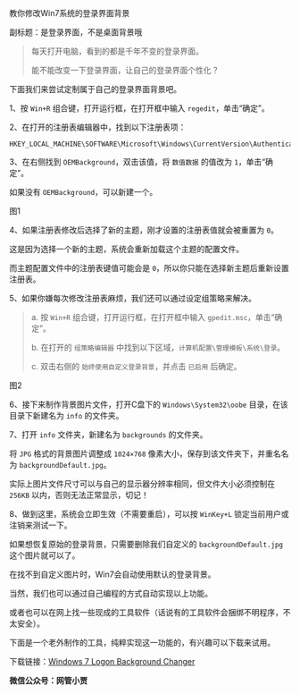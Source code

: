 教你修改Win7系统的登录界面背景

副标题：是登录界面，不是桌面背景哦



> 每天打开电脑，看到的都是千年不变的登录界面。
>
> 能不能改变一下登录界面，让自己的登录界面个性化？ 



下面我们来尝试定制属于自己的登录界面背景吧。

1、按 `Win+R` 组合键，打开运行框，在打开框中输入 `regedit`，单击“确定”。

2、在打开的注册表编辑器中，找到以下注册表项：

```shell
HKEY_LOCAL_MACHINE\SOFTWARE\Microsoft\Windows\CurrentVersion\Authentication\LogonUI\Background
```

3、在右侧找到 `OEMBackground`，双击该值，将 `数值数据` 的值改为 `1`，单击“确定”。

如果没有 `OEMBackground`，可以新建一个。

图1



4、如果注册表修改后选择了新的主题，刚才设置的注册表值就会被重置为 `0`。

这是因为选择一个新的主题，系统会重新加载这个主题的配置文件。

而主题配置文件中的注册表键值可能会是 `0`，所以你只能在选择新主题后重新设置注册表。



5、如果你嫌每次修改注册表麻烦，我们还可以通过设定组策略来解决。

> a. 按 `Win+R` 组合键，打开运行框，在打开框中输入 `gpedit.msc`，单击“确定”。
>
> b. 在打开的 `组策略编辑器` 中找到以下区域，`计算机配置\管理模板\系统\登录`。
>
> c. 双击右侧的 `始终使用自定义登录背景`，并点击 `已启用` 后确定。

图2



 6、接下来制作背景图片文件，打开C盘下的 `Windows\System32\oobe` 目录，在该目录下新建名为 `info` 的文件夹。



7、打开 `info` 文件夹，新建名为 `backgrounds` 的文件夹。

将 `JPG` 格式的背景图片调整成 `1024×768` 像素大小，保存到该文件夹下，并重名名为 `backgroundDefault.jpg`。

实际上图片文件尺寸可以与自己的显示器分辨率相同，但文件大小必须控制在 `256KB` 以内，否则无法正常显示，切记！



8、做到这里，系统会立即生效（不需要重启），可以按 `WinKey+L` 锁定当前用户或注销来测试一下。

 

如果想恢复原始的登录背景，只需要删除我们自定义的 `backgroundDefault.jpg` 这个图片就可以了。

在找不到自定义图片时，Win7会自动使用默认的登录背景。

 

当然，我们也可以通过自己编程的方式自动实现以上功能。

或者也可以在网上找一些现成的工具软件（话说有的工具软件会捆绑不明程序，不太安全）。

下面是一个老外制作的工具，纯粹实现这一功能的，有兴趣可以下载来试用。

下载链接：[Windows 7 Logon Background Changer](http://www.softpedia.com/get/Tweak/System-Tweak/Windows-7-Logon-Background-Changer.shtml)



**微信公众号：网管小贾**

